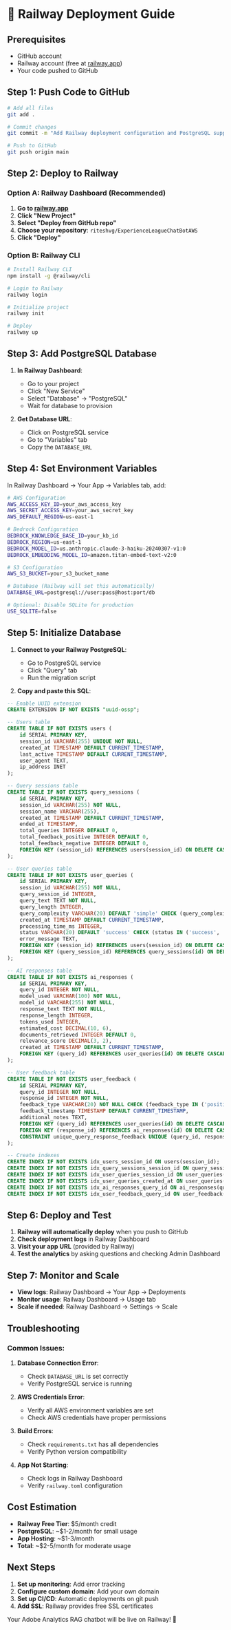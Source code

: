 # 🚀 Railway Deployment Guide

## Prerequisites
- GitHub account
- Railway account (free at [railway.app](https://railway.app))
- Your code pushed to GitHub

## Step 1: Push Code to GitHub

```bash
# Add all files
git add .

# Commit changes
git commit -m "Add Railway deployment configuration and PostgreSQL support"

# Push to GitHub
git push origin main
```

## Step 2: Deploy to Railway

### Option A: Railway Dashboard (Recommended)

1. **Go to [railway.app](https://railway.app)**
2. **Click "New Project"**
3. **Select "Deploy from GitHub repo"**
4. **Choose your repository**: `riteshvg/ExperienceLeagueChatBotAWS`
5. **Click "Deploy"**

### Option B: Railway CLI

```bash
# Install Railway CLI
npm install -g @railway/cli

# Login to Railway
railway login

# Initialize project
railway init

# Deploy
railway up
```

## Step 3: Add PostgreSQL Database

1. **In Railway Dashboard**:
   - Go to your project
   - Click "New Service"
   - Select "Database" → "PostgreSQL"
   - Wait for database to provision

2. **Get Database URL**:
   - Click on PostgreSQL service
   - Go to "Variables" tab
   - Copy the `DATABASE_URL`

## Step 4: Set Environment Variables

In Railway Dashboard → Your App → Variables tab, add:

```bash
# AWS Configuration
AWS_ACCESS_KEY_ID=your_aws_access_key
AWS_SECRET_ACCESS_KEY=your_aws_secret_key
AWS_DEFAULT_REGION=us-east-1

# Bedrock Configuration
BEDROCK_KNOWLEDGE_BASE_ID=your_kb_id
BEDROCK_REGION=us-east-1
BEDROCK_MODEL_ID=us.anthropic.claude-3-haiku-20240307-v1:0
BEDROCK_EMBEDDING_MODEL_ID=amazon.titan-embed-text-v2:0

# S3 Configuration
AWS_S3_BUCKET=your_s3_bucket_name

# Database (Railway will set this automatically)
DATABASE_URL=postgresql://user:pass@host:port/db

# Optional: Disable SQLite for production
USE_SQLITE=false
```

## Step 5: Initialize Database

1. **Connect to your Railway PostgreSQL**:
   - Go to PostgreSQL service
   - Click "Query" tab
   - Run the migration script

2. **Copy and paste this SQL**:

```sql
-- Enable UUID extension
CREATE EXTENSION IF NOT EXISTS "uuid-ossp";

-- Users table
CREATE TABLE IF NOT EXISTS users (
    id SERIAL PRIMARY KEY,
    session_id VARCHAR(255) UNIQUE NOT NULL,
    created_at TIMESTAMP DEFAULT CURRENT_TIMESTAMP,
    last_active TIMESTAMP DEFAULT CURRENT_TIMESTAMP,
    user_agent TEXT,
    ip_address INET
);

-- Query sessions table
CREATE TABLE IF NOT EXISTS query_sessions (
    id SERIAL PRIMARY KEY,
    session_id VARCHAR(255) NOT NULL,
    session_name VARCHAR(255),
    created_at TIMESTAMP DEFAULT CURRENT_TIMESTAMP,
    ended_at TIMESTAMP,
    total_queries INTEGER DEFAULT 0,
    total_feedback_positive INTEGER DEFAULT 0,
    total_feedback_negative INTEGER DEFAULT 0,
    FOREIGN KEY (session_id) REFERENCES users(session_id) ON DELETE CASCADE
);

-- User queries table
CREATE TABLE IF NOT EXISTS user_queries (
    id SERIAL PRIMARY KEY,
    session_id VARCHAR(255) NOT NULL,
    query_session_id INTEGER,
    query_text TEXT NOT NULL,
    query_length INTEGER,
    query_complexity VARCHAR(20) DEFAULT 'simple' CHECK (query_complexity IN ('simple', 'complex', 'extremely_complex')),
    created_at TIMESTAMP DEFAULT CURRENT_TIMESTAMP,
    processing_time_ms INTEGER,
    status VARCHAR(20) DEFAULT 'success' CHECK (status IN ('success', 'error', 'timeout')),
    error_message TEXT,
    FOREIGN KEY (session_id) REFERENCES users(session_id) ON DELETE CASCADE,
    FOREIGN KEY (query_session_id) REFERENCES query_sessions(id) ON DELETE SET NULL
);

-- AI responses table
CREATE TABLE IF NOT EXISTS ai_responses (
    id SERIAL PRIMARY KEY,
    query_id INTEGER NOT NULL,
    model_used VARCHAR(100) NOT NULL,
    model_id VARCHAR(255) NOT NULL,
    response_text TEXT NOT NULL,
    response_length INTEGER,
    tokens_used INTEGER,
    estimated_cost DECIMAL(10, 6),
    documents_retrieved INTEGER DEFAULT 0,
    relevance_score DECIMAL(3, 2),
    created_at TIMESTAMP DEFAULT CURRENT_TIMESTAMP,
    FOREIGN KEY (query_id) REFERENCES user_queries(id) ON DELETE CASCADE
);

-- User feedback table
CREATE TABLE IF NOT EXISTS user_feedback (
    id SERIAL PRIMARY KEY,
    query_id INTEGER NOT NULL,
    response_id INTEGER NOT NULL,
    feedback_type VARCHAR(20) NOT NULL CHECK (feedback_type IN ('positive', 'negative', 'neutral')),
    feedback_timestamp TIMESTAMP DEFAULT CURRENT_TIMESTAMP,
    additional_notes TEXT,
    FOREIGN KEY (query_id) REFERENCES user_queries(id) ON DELETE CASCADE,
    FOREIGN KEY (response_id) REFERENCES ai_responses(id) ON DELETE CASCADE,
    CONSTRAINT unique_query_response_feedback UNIQUE (query_id, response_id)
);

-- Create indexes
CREATE INDEX IF NOT EXISTS idx_users_session_id ON users(session_id);
CREATE INDEX IF NOT EXISTS idx_query_sessions_session_id ON query_sessions(session_id);
CREATE INDEX IF NOT EXISTS idx_user_queries_session_id ON user_queries(session_id);
CREATE INDEX IF NOT EXISTS idx_user_queries_created_at ON user_queries(created_at);
CREATE INDEX IF NOT EXISTS idx_ai_responses_query_id ON ai_responses(query_id);
CREATE INDEX IF NOT EXISTS idx_user_feedback_query_id ON user_feedback(query_id);
```

## Step 6: Deploy and Test

1. **Railway will automatically deploy** when you push to GitHub
2. **Check deployment logs** in Railway Dashboard
3. **Visit your app URL** (provided by Railway)
4. **Test the analytics** by asking questions and checking Admin Dashboard

## Step 7: Monitor and Scale

- **View logs**: Railway Dashboard → Your App → Deployments
- **Monitor usage**: Railway Dashboard → Usage tab
- **Scale if needed**: Railway Dashboard → Settings → Scale

## Troubleshooting

### Common Issues:

1. **Database Connection Error**:
   - Check `DATABASE_URL` is set correctly
   - Verify PostgreSQL service is running

2. **AWS Credentials Error**:
   - Verify all AWS environment variables are set
   - Check AWS credentials have proper permissions

3. **Build Errors**:
   - Check `requirements.txt` has all dependencies
   - Verify Python version compatibility

4. **App Not Starting**:
   - Check logs in Railway Dashboard
   - Verify `railway.toml` configuration

## Cost Estimation

- **Railway Free Tier**: $5/month credit
- **PostgreSQL**: ~$1-2/month for small usage
- **App Hosting**: ~$1-3/month
- **Total**: ~$2-5/month for moderate usage

## Next Steps

1. **Set up monitoring**: Add error tracking
2. **Configure custom domain**: Add your own domain
3. **Set up CI/CD**: Automatic deployments on git push
4. **Add SSL**: Railway provides free SSL certificates

Your Adobe Analytics RAG chatbot will be live on Railway! 🎉
